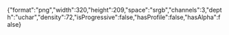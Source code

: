 {"format":"png","width":320,"height":209,"space":"srgb","channels":3,"depth":"uchar","density":72,"isProgressive":false,"hasProfile":false,"hasAlpha":false}
